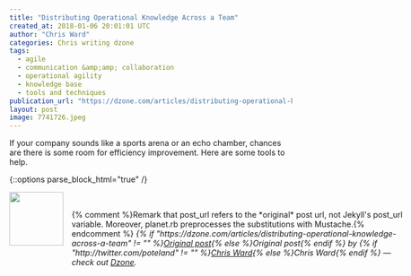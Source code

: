 ```yaml
---
title: "Distributing Operational Knowledge Across a Team"
created_at: 2018-01-06 20:01:01 UTC
author: "Chris Ward"
categories: Chris writing dzone
tags: 
  - agile
  - communication &amp;amp; collaboration
  - operational agility
  - knowledge base
  - tools and techniques
publication_url: "https://dzone.com/articles/distributing-operational-knowledge-across-a-team"
layout: post
image: 7741726.jpeg
---
```

If your company sounds like a sports arena or an echo chamber, chances are there is some room for efficiency improvement. Here are some tools to help.


{::options parse_block_html="true" /}
<div class="author">
   <img src="http://www.rss-specifications.com/rss-spec-rss.gif" style="width: 96px; height: 96;">
   <span style="position: absolute; padding: 32px 15px;">{% comment %}Remark that post_url refers to the *original* post url, not Jekyll's post_url variable. Moreover, planet.rb preprocesses the substitutions with Mustache.{% endcomment %}
      <i>{% if "https://dzone.com/articles/distributing-operational-knowledge-across-a-team" != "" %}<a href="https://dzone.com/articles/distributing-operational-knowledge-across-a-team">Original post</a>{% else %}Original post{% endif %} by {% if "http://twitter.com/poteland" != "" %}<a href="http://twitter.com/poteland">Chris Ward</a>{% else %}Chris Ward{% endif %} &mdash; check out <a href="https://dzone.com">Dzone</a>.</i>
  </span>
</div>
